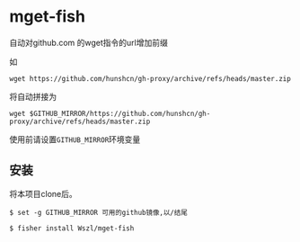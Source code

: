 # mget-fish

自动对github.com 的wget指令的url增加前缀

如

`wget https://github.com/hunshcn/gh-proxy/archive/refs/heads/master.zip`

将自动拼接为

`wget $GITHUB_MIRROR/https://github.com/hunshcn/gh-proxy/archive/refs/heads/master.zip`

使用前请设置`GITHUB_MIRROR`环境变量

## 安装

将本项目clone后。

`$ set -g GITHUB_MIRROR 可用的github镜像,以/结尾`

`$ fisher install Wszl/mget-fish`


